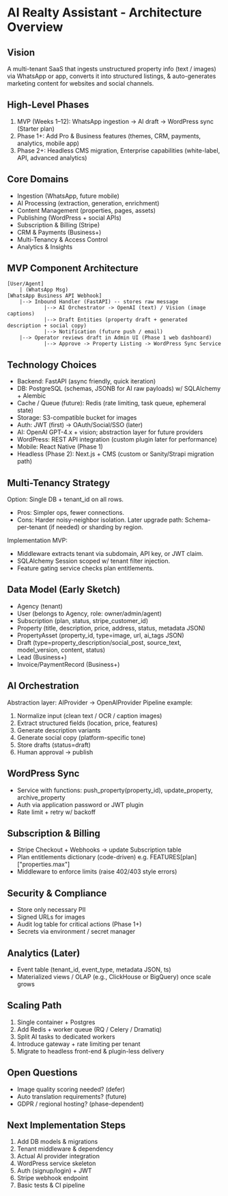 # AI Realty Assistant - Architecture Overview

## Vision
A multi-tenant SaaS that ingests unstructured property info (text / images) via WhatsApp or app, converts it into structured listings, & auto-generates marketing content for websites and social channels.

## High-Level Phases
1. MVP (Weeks 1–12): WhatsApp ingestion -> AI draft -> WordPress sync (Starter plan)
2. Phase 1+: Add Pro & Business features (themes, CRM, payments, analytics, mobile app)
3. Phase 2+: Headless CMS migration, Enterprise capabilities (white-label, API, advanced analytics)

## Core Domains
- Ingestion (WhatsApp, future mobile)
- AI Processing (extraction, generation, enrichment)
- Content Management (properties, pages, assets)
- Publishing (WordPress + social APIs)
- Subscription & Billing (Stripe)
- CRM & Payments (Business+)
- Multi-Tenancy & Access Control
- Analytics & Insights

## MVP Component Architecture

```text
[User/Agent]
    | (WhatsApp Msg)
[WhatsApp Business API Webhook]
    |--> Inbound Handler (FastAPI) -- stores raw message
            |--> AI Orchestrator -> OpenAI (text) / Vision (image captions)
            |--> Draft Entities (property draft + generated description + social copy)
            |--> Notification (future push / email)
    |--> Operator reviews draft in Admin UI (Phase 1 web dashboard)
            |--> Approve -> Property Listing -> WordPress Sync Service
```


## Technology Choices
- Backend: FastAPI (async friendly, quick iteration)
- DB: PostgreSQL (schemas, JSONB for AI raw payloads) w/ SQLAlchemy + Alembic
- Cache / Queue (future): Redis (rate limiting, task queue, ephemeral state)
- Storage: S3-compatible bucket for images
- Auth: JWT (first) -> OAuth/Social/SSO (later)
- AI: OpenAI GPT-4.x + vision; abstraction layer for future providers
- WordPress: REST API integration (custom plugin later for performance)
- Mobile: React Native (Phase 1)
- Headless (Phase 2): Next.js + CMS (custom or Sanity/Strapi migration path)

## Multi-Tenancy Strategy
Option: Single DB + tenant_id on all rows.
- Pros: Simpler ops, fewer connections.
- Cons: Harder noisy-neighbor isolation.
Later upgrade path: Schema-per-tenant (if needed) or sharding by region.

Implementation MVP:
- Middleware extracts tenant via subdomain, API key, or JWT claim.
- SQLAlchemy Session scoped w/ tenant filter injection.
- Feature gating service checks plan entitlements.

## Data Model (Early Sketch)
- Agency (tenant)
- User (belongs to Agency, role: owner/admin/agent)
- Subscription (plan, status, stripe_customer_id)
- Property (title, description, price, address, status, metadata JSON)
- PropertyAsset (property_id, type=image, url, ai_tags JSON)
- Draft (type=property_description/social_post, source_text, model_version, content, status)
- Lead (Business+)
- Invoice/PaymentRecord (Business+)

## AI Orchestration
Abstraction layer: AIProvider -> OpenAIProvider
Pipeline example:
1. Normalize input (clean text / OCR / caption images)
2. Extract structured fields (location, price, features)
3. Generate description variants
4. Generate social copy (platform-specific tone)
5. Store drafts (status=draft)
6. Human approval -> publish

## WordPress Sync
- Service with functions: push_property(property_id), update_property, archive_property
- Auth via application password or JWT plugin
- Rate limit + retry w/ backoff

## Subscription & Billing
- Stripe Checkout + Webhooks -> update Subscription table
- Plan entitlements dictionary (code-driven) e.g. FEATURES[plan]["properties.max"]
- Middleware to enforce limits (raise 402/403 style errors)

## Security & Compliance
- Store only necessary PII
- Signed URLs for images
- Audit log table for critical actions (Phase 1+)
- Secrets via environment / secret manager

## Analytics (Later)
- Event table (tenant_id, event_type, metadata JSON, ts)
- Materialized views / OLAP (e.g., ClickHouse or BigQuery) once scale grows

## Scaling Path
1. Single container + Postgres
2. Add Redis + worker queue (RQ / Celery / Dramatiq)
3. Split AI tasks to dedicated workers
4. Introduce gateway + rate limiting per tenant
5. Migrate to headless front-end & plugin-less delivery

## Open Questions
- Image quality scoring needed? (defer)
- Auto translation requirements? (future) 
- GDPR / regional hosting? (phase-dependent)

## Next Implementation Steps
1. Add DB models & migrations
2. Tenant middleware & dependency
3. Actual AI provider integration
4. WordPress service skeleton
5. Auth (signup/login) + JWT
6. Stripe webhook endpoint
7. Basic tests & CI pipeline
